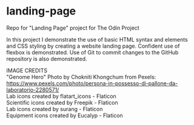 # landing-page

Repo for "Landing Page" project for The Odin Project

In this project I demonstrate the use of basic HTML syntax and elements and CSS styling by creating a website landing page.
Confident use of flexbox is demonstrated.
Use of Git to commit changes to the GitHub repository is also demonstrated.

IMAGE CREDITS<br>
"Genome Hero" Photo by Chokniti Khongchum from Pexels: https://www.pexels.com/photo/persona-in-possesso-di-pallone-da-laboratorio-2280571/<br>
Lab icons created by flatart_icons - Flaticon<br>
Scientific icons created by Freepik - Flaticon<br>
Lab icons created by surang - Flaticon<br>
Equipment icons created by Eucalyp - Flaticon<br>